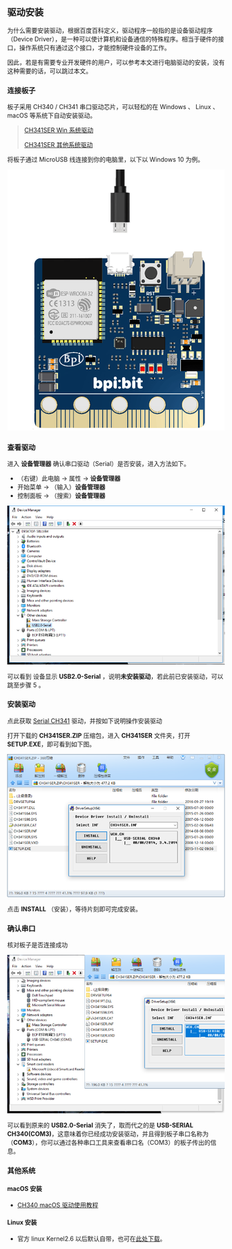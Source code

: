 ## 驱动安装

为什么需要安装驱动，根据百度百科定义，驱动程序一般指的是设备驱动程序（Device Driver），是一种可以使计算机和设备通信的特殊程序。相当于硬件的接口，操作系统只有通过这个接口，才能控制硬件设备的工作。

因此，若是有需要专业开发硬件的用户，可以参考本文进行电脑驱动的安装，没有这种需要的话，可以跳过本文。

### 连接板子

板子采用 CH340 / CH341 串口驱动芯片，可以轻松的在 Windows 、 Linux 、macOS 等系统下自动安装驱动。

> [CH341SER Win 系统驱动](http://www.wch.cn/downloads/file/5.html)
>
> [CH341SER 其他系统驱动](https://blog.csdn.net/jazzsoldier/article/details/70169732)
>

将板子通过 MicroUSB 线连接到你的电脑里，以下以 Windows 10 为例。

![](../assets/driver/connect.gif)

### 查看驱动

进入 **设备管理器** 确认串口驱动（Serial）是否安装，进入方法如下。

- （右键）此电脑 -> 属性 -> **设备管理器**
- 开始菜单 -> （输入）**设备管理器**
- 控制面板 -> （搜索）**设备管理器**

![](../assets/driver/error.png)

可以看到 设备显示 **USB2.0-Serial** ，说明**未安装驱动**，若此前已安装驱动，可以跳至步骤 5 。

### 安装驱动

点此获取 [Serial CH341](http://www.wch.cn/downloads/file/5.html) 驱动，并按如下说明操作安装驱动

打开下载的 **CH341SER.ZIP** 压缩包，进入 **CH341SER** 文件夹，打开 **SETUP.EXE**，即可看到如下图。

![](../assets/driver/install.png)

点击 **INSTALL** （安装），等待片刻即可完成安装。

### 确认串口

核对板子是否连接成功

![](../assets/driver/success.png)

可以看到原来的 **USB2.0-Serial** 消失了，取而代之的是 **USB-SERIAL CH340(COM3)**，这意味着你已经成功安装驱动，并且得到板子串口名称为（**COM3**），你可以通过各种串口工具来查看串口名（COM3）的板子传出的信息。

### 其他系统

#### macOS 安装

- [CH340 macOS 驱动使用教程](https://blog.csdn.net/jazzsoldier/article/details/70171771)

#### Linux 安装

- 官方 linux Kernel2.6 以后默认自带，也可在[此处下载](http://www.wch.cn/download/CH341SER_LINUX_ZIP.html)。
